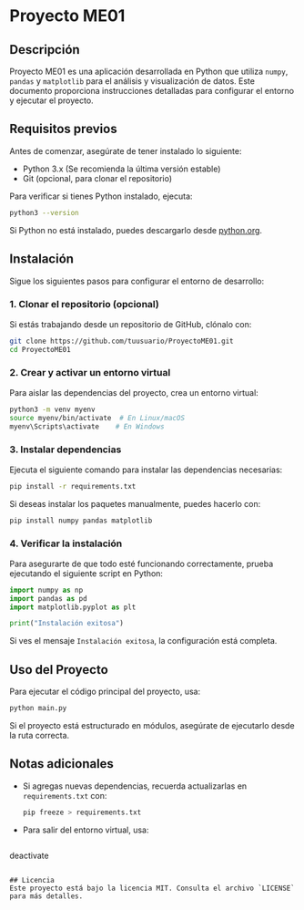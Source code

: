 # Proyecto ME01

## Descripción
Proyecto ME01 es una aplicación desarrollada en Python que utiliza `numpy`, `pandas` y `matplotlib` para el análisis y visualización de datos. Este documento proporciona instrucciones detalladas para configurar el entorno y ejecutar el proyecto.

## Requisitos previos
Antes de comenzar, asegúrate de tener instalado lo siguiente:
- Python 3.x (Se recomienda la última versión estable)
- Git (opcional, para clonar el repositorio)

Para verificar si tienes Python instalado, ejecuta:
```sh
python3 --version
```

Si Python no está instalado, puedes descargarlo desde [python.org](https://www.python.org/downloads/).

## Instalación
Sigue los siguientes pasos para configurar el entorno de desarrollo:

### 1. Clonar el repositorio (opcional)
Si estás trabajando desde un repositorio de GitHub, clónalo con:
```sh
git clone https://github.com/tuusuario/ProyectoME01.git
cd ProyectoME01
```

### 2. Crear y activar un entorno virtual
Para aislar las dependencias del proyecto, crea un entorno virtual:
```sh
python3 -m venv myenv
source myenv/bin/activate  # En Linux/macOS
myenv\Scripts\activate    # En Windows
```

### 3. Instalar dependencias
Ejecuta el siguiente comando para instalar las dependencias necesarias:
```sh
pip install -r requirements.txt
```

Si deseas instalar los paquetes manualmente, puedes hacerlo con:
```sh
pip install numpy pandas matplotlib
```

### 4. Verificar la instalación
Para asegurarte de que todo esté funcionando correctamente, prueba ejecutando el siguiente script en Python:
```python
import numpy as np
import pandas as pd
import matplotlib.pyplot as plt

print("Instalación exitosa")
```
Si ves el mensaje `Instalación exitosa`, la configuración está completa.

## Uso del Proyecto
Para ejecutar el código principal del proyecto, usa:
```sh
python main.py
```

Si el proyecto está estructurado en módulos, asegúrate de ejecutarlo desde la ruta correcta.

## Notas adicionales
- Si agregas nuevas dependencias, recuerda actualizarlas en `requirements.txt` con:
  ```sh
  pip freeze > requirements.txt
  ```
- Para salir del entorno virtual, usa:
  ```sh
deactivate
  ```

## Licencia
Este proyecto está bajo la licencia MIT. Consulta el archivo `LICENSE` para más detalles.

